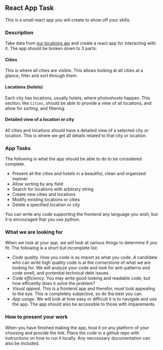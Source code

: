 ## React App Task
This is a small react app you will create to show off your skills.

### Description
Take data from [our locations api](https://github.com/Foto-Dino/front-end-job/blob/main/api.md) and create a react app for interacting with it.
The app should be broken down to 3 parts:
#### Cities
This is where all cities are visible. This allows looking at all cities at a glance, filter and sort through them.
#### Locations (hotels)
Each city has locations, usually hotels, where photoshoots happen. This section, like `Cities`, should be able to provide a view of all locations, and allow for sorting, and filtering.
#### Detailed view of a location or city
All cities and locations should have a detailed view of a selected city or location. This is where we get all details related to that city or location.
### App Tasks
The following is what the app should be able to do to be considered complete.
 - Present all the cities and hotels in a beautiful, clean and organized manner
 - Allow sorting by any field
 - Search for locations with arbitrary string
 - Create new cities and locations
 - Modify existing locations or cities
 - Delete a specified location or city

You can write any code supporting the frontend any language you wish, but it is encouraged that you use python.

### What we are looking for
When we look at your app, we will look at various things to determine if you fit. The following is a short but incomplete list:
 - *Code quality.* How you code is as import as what you code. A candidate who can write high quality code is at the cornerstone of what we are looking for. We will analyze your code and look for anti-patterns and code smell, and portential technical debt issues.
 - *Code efficiency.* You may write good looking and readable code, but how efficently does it solve the problem?
 - *Visual appeal.* This is a frontend app and therefor, must look appealing to the eye. This is completely subjective, so do the best you can.
 - *App usage.* We will look at how easy or difficult it is to navigate and use the app. The app should also be accessible to those with imparements.

 ### How to present your work
 When you have finished making the app, host it on any platform of your choosing and provide the link. Place the code in a github repo with instructions on how to run it locally. Any neccessary documentation can also be included. 
